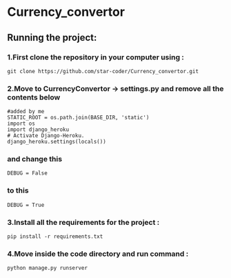 # Currency_convertor

## Running the project:
### 1.First clone the repository in your computer using :
	git clone https://github.com/star-coder/Currency_convertor.git
### 2.Move to CurrencyConvertor -> settings.py and remove all the contents below
	#added by me
	STATIC_ROOT = os.path.join(BASE_DIR, 'static')
	import os
	import django_heroku
	# Activate Django-Heroku.
	django_heroku.settings(locals())
### and change this
	DEBUG = False
### to this
	DEBUG = True
### 3.Install all the requirements for the project :
    pip install -r requirements.txt
### 4.Move inside the code directory and run command :
	python manage.py runserver
